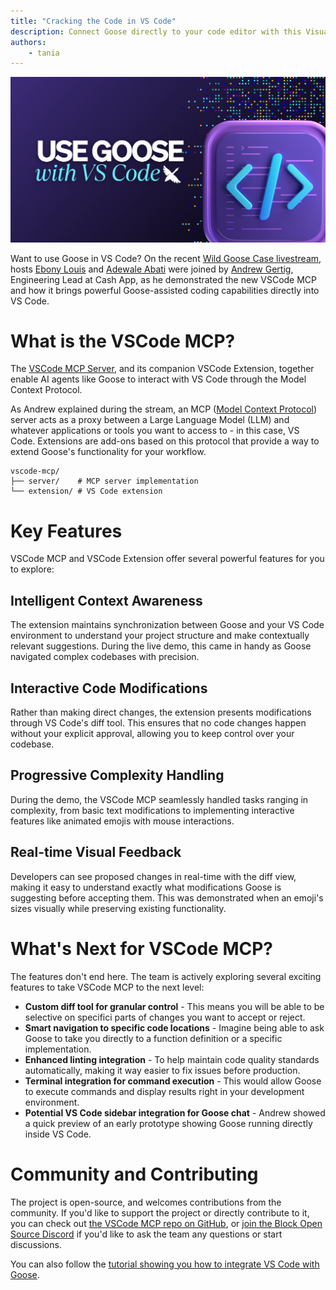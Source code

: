 ```yaml
---
title: "Cracking the Code in VS Code"
description: Connect Goose directly to your code editor with this Visual Studio Code MCP.
authors: 
    - tania
---
```


![blog cover](vscodestream.png)

Want to use Goose in VS Code? On the recent [Wild Goose Case livestream](https://www.youtube.com/watch?v=hG7AnTw-GLU&ab_channel=BlockOpenSource), hosts [Ebony Louis](https://www.linkedin.com/in/ebonylouis/) and [Adewale Abati](https://www.linkedin.com/in/acekyd/) were joined by [Andrew Gertig](https://www.linkedin.com/in/andrewgertig/), Engineering Lead at Cash App, as he demonstrated the new VSCode MCP and how it brings powerful Goose-assisted coding capabilities directly into VS Code.

<!--truncate-->

# What is the VSCode MCP?
The [VSCode MCP Server](https://github.com/block/vscode-mcp), and its companion VSCode Extension, together enable AI agents like Goose to interact with VS Code through the Model Context Protocol.

As Andrew explained during the stream, an MCP ([Model Context Protocol](https://modelcontextprotocol.io/introduction)) server acts as a proxy between a Large Language Model (LLM) and whatever applications or tools you want to access to - in this case, VS Code. Extensions are add-ons based on this protocol that provide a way to extend Goose's functionality for your workflow.

```
vscode-mcp/
├── server/    # MCP server implementation
└── extension/ # VS Code extension
```

# Key Features
VSCode MCP and VSCode Extension offer several powerful features for you to explore:

## Intelligent Context Awareness
The extension maintains synchronization between Goose and your VS Code environment to understand your project structure and make contextually relevant suggestions. During the live demo, this came in handy as Goose navigated complex codebases with precision.

## Interactive Code Modifications
Rather than making direct changes, the extension presents modifications through VS Code's diff tool. This ensures that no code changes happen without your explicit approval, allowing you to keep control over your codebase.

## Progressive Complexity Handling
During the demo, the VSCode MCP seamlessly handled tasks ranging in complexity, from basic text modifications to implementing interactive features like animated emojis with mouse interactions.

## Real-time Visual Feedback
Developers can see proposed changes in real-time with the diff view, making it easy to understand exactly what modifications Goose is suggesting before accepting them. This was demonstrated when an emoji's sizes visually while preserving existing functionality.

# What's Next for VSCode MCP?
The features don't end here. The team is actively exploring several exciting features to take VSCode MCP to the next level:

- **Custom diff tool for granular control** - This means you will be able to be selective on specifici parts of changes you want to accept or reject.
- **Smart navigation to specific code locations** - Imagine being able to ask Goose to take you directly to a function definition or a specific implementation.
- **Enhanced linting integration** - To help maintain code quality standards automatically, making it way easier to fix issues before production.
- **Terminal integration for command execution** - This would allow Goose to execute commands and display results right in your development environment.
- **Potential VS Code sidebar integration for Goose chat** - Andrew showed a quick preview of an early prototype showing Goose running directly inside VS Code.

# Community and Contributing
The project is open-source, and welcomes contributions from the community. If you'd like to support the project or directly contribute to it, you can check out [the VSCode MCP repo on GitHub](https://github.com/block/vscode-mcp), or [join the Block Open Source Discord](https://discord.gg/block-opensource) if you'd like to ask the team any questions or start discussions.

You can also follow the [tutorial showing you how to integrate VS Code with Goose](https://block.github.io/goose/docs/tutorials/vscode-mcp).

<head>
  <meta property="og:title" content="Cracking the Code in VS Code" />
  <meta property="og:type" content="article" />
  <meta property="og:url" content="https://block.github.io/goose/blog/2025/03/21/goose-vscode" />
  <meta property="og:description" content="Connect Goose directly to your code editor with this Visual Studio Code MCP." />
  <meta property="og:image" content="http://block.github.io/goose/assets/images/vscodestream.png" />
  <meta name="twitter:card" content="summary_large_image" />
  <meta property="twitter:domain" content="block.github.io/goose" />
  <meta name="twitter:title" content="Cracking the Code in VS Code" />
  <meta name="twitter:description" content="Connect Goose directly to your code editor with this Visual Studio Code MCP." />
  <meta name="twitter:image" content="http://block.github.io/goose/assets/images/vscodestream.png" />
</head>